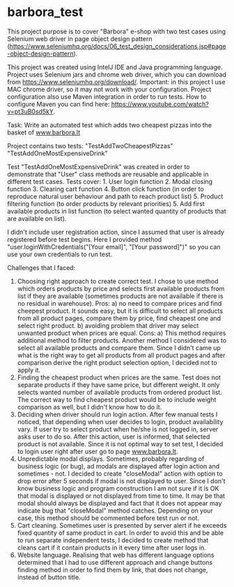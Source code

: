 # barbora_test
This project purpose is to cover "Barbora" e-shop with two test cases using Selenium web driver in page object design pattern (https://www.seleniumhq.org/docs/06_test_design_considerations.jsp#page-object-design-pattern).

This project was created using IntelJ IDE and Java programming language. Project uses Selenium jars and chrome web driver, which you can download from https://www.seleniumhq.org/download/. Important: in this project I use MAC chrome driver, so it may not work with your configuration. Project configuration also use Maven integration in order to run tests. How to configure Maven you can find here: https://www.youtube.com/watch?v=pt3uB0sd5kY.

Task: Write an automated test which adds two cheapest pizzas into the basket of www.barbora.lt

Project contains two tests:
"TestAddTwoCheapestPizzas"
"TestAddOneMostExpensiveDrink"

Test "TestAddOneMostExpensiveDrink" was created in order to demonstrate that "User" class methods are reusable and applicable in different test cases. Tests cover: 1. User login function 2. Modal closing function 3. Clearing cart function  4. Button click function (in order to reproduce natural user behaviour and path to reach product list) 5. Product filtering function (to order products by relevant priorities) 5. Add first available products in list function (to select wanted quantity of products that are available on list).

I didn't include user registration action, since I assumed that user is already registered before test begins. Here I provided method "user.loginWithCredentials("[Your email]", "[Your password]")" so you can use your own credentials to run test.

Challenges that I faced:
1. Choosing right approach to create correct test. I chose to use method which orders products by price and selects first available products from list if they are available (sometimes products are not available if there is no residual in warehouse). Pros: a) no need to compare prices and find cheepest product. It sounds easy, but it is difficult to select all products from all product pages, compare them by price, find cheapest one and select right product. b) avoiding problem that driver may select unwanted product when prices are equal. Cons: a) This method requires additional method to filter products. Another method I considered was to select all available products and compare them. Since I didn't came up what is the right way to get all products from all product pages and after comparison derive the right product selection option, I decided not to apply it.
2. Finding the cheapest product when prices are the same. Test does not separate products if they have same price, but different weight. It only selects wanted number of available products from ordered product list. The correct way to find cheapest product would be to include weight comparison as well, but I didn't know how to do it.
3. Deciding when driver should run login action. After few manual tests I noticed, that depending when user decides to login, product availability vary. If user try to select product when he/she is not logged in, server asks user to do so. After this action, user is informed, that selected product is not available. Since it is not optimal way to set test, I decided to login user right after user go to page www.barbora.lt.
4. Unpredictable modal displays. Sometimes, probably regarding of business logic (or bug), ad modals are displayed after login action and sometimes - not. I decided to create "closeModal" action with option to drop error after 5 seconds if modal is not displayed to user. Since I don't know business logic and program construction I am not sure if it is OK that modal is displayed or not displayed from time to time. It may be that modal should always be displayed and fact that it does not appear may indicate bug that "closeModal" method catches. Depending on your case, this method should be commented before test run or not.
5. Cart cleaning. Sometimes user is presented by server alert if he exceeds fixed quantity of same product in cart. In order to avoid this and be able to run separate independent tests, I decided to create method that cleans cart if it contain products in it every time after user logs in.
6. Website language. Realising that web has different language options determined that I had to use different approach and change buttons finding method in order to find them by link, that does not change, instead of button title.
